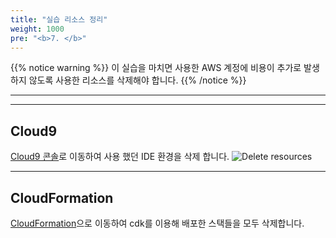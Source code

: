 ```yaml
---
title: "실습 리소스 정리"
weight: 1000
pre: "<b>7. </b>"
---
```


{{% notice warning %}}
이 실습을 마치면 사용한 AWS 계정에 비용이 추가로 발생하지 않도록 사용한 리소스를 삭제해야 합니다.
{{% /notice %}}

***


***
## Cloud9
[Cloud9 콘솔](https://us-east-2.console.aws.amazon.com/cloud9/home)로 이동하여 사용 했던 IDE 환경을 삭제 합니다.
![Delete resources](/images/cleanup/cloud9.png)
***
## CloudFormation
[CloudFormation](https://us-east-2.console.aws.amazon.com/cloudformation/home?region=us-east-2#/stacks?filteringText=&filteringStatus=active&viewNested=true&hideStacks=false)으로 이동하여 cdk를 이용해 배포한 스택들을 모두 삭제합니다.
